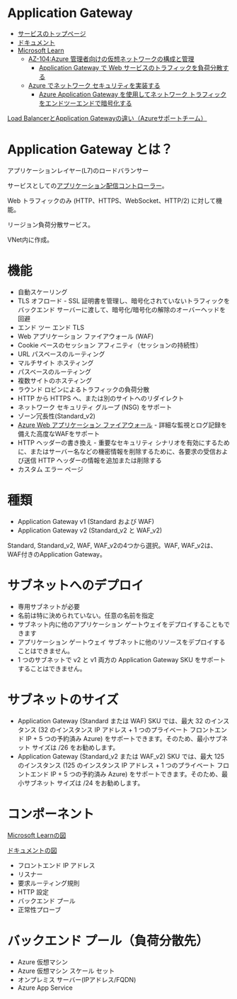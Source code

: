 # Application Gateway


- [サービスのトップページ](https://azure.microsoft.com/ja-jp/services/application-gateway/)
- [ドキュメント](https://docs.microsoft.com/ja-jp/azure/application-gateway/)
- [Microsoft Learn ](https://docs.microsoft.com/ja-jp/learn/)
  - [AZ-104:Azure 管理者向けの仮想ネットワークの構成と管理](https://docs.microsoft.com/ja-jp/learn/paths/az-104-manage-virtual-networks/)
    - [Application Gateway で Web サービスのトラフィックを負荷分散する](https://docs.microsoft.com/ja-jp/learn/modules/load-balance-web-traffic-with-application-gateway/)
  - [Azure でネットワーク セキュリティを実装する](https://docs.microsoft.com/ja-jp/learn/paths/implement-network-security/)
    - [Azure Application Gateway を使用してネットワーク トラフィックをエンドツーエンドで暗号化する](https://docs.microsoft.com/ja-jp/learn/modules/end-to-end-encryption-with-app-gateway/)

[Load BalancerとApplication Gatewayの違い（Azureサポートチーム）](https://jpaztech1.z11.web.core.windows.net/LoadBalancer%E3%81%A8ApplicationGateway%E3%81%AE%E9%80%9A%E4%BF%A1%E3%81%AE%E9%81%95%E3%81%84.html)

# Application Gateway とは？

アプリケーションレイヤー(L7)のロードバランサー

サービスとしての[アプリケーション配信コントローラー](https://www.google.com/search?q=%E3%82%A2%E3%83%97%E3%83%AA%E3%82%B1%E3%83%BC%E3%82%B7%E3%83%A7%E3%83%B3%E9%85%8D%E4%BF%A1%E3%82%B3%E3%83%B3%E3%83%88%E3%83%AD%E3%83%BC%E3%83%A9%E3%83%BC)。

Web トラフィックのみ (HTTP、HTTPS、WebSocket、HTTP/2) に対して機能。

リージョン負荷分散サービス。

VNet内に作成。

# 機能

- 自動スケーリング
- TLS オフロード - SSL 証明書を管理し、暗号化されていないトラフィックをバックエンド サーバーに渡して、暗号化/暗号化の解除のオーバーヘッドを回避
- エンド ツー エンド TLS
- Web アプリケーション ファイアウォール (WAF)
- Cookie ベースのセッション アフィニティ（セッションの持続性）
- URL パスベースのルーティング
- マルチサイト ホスティング
- パスベースのルーティング
- 複数サイトのホスティング
- ラウンド ロビンによるトラフィックの負荷分散
- HTTP から HTTPS へ、または別のサイトへのリダイレクト
- ネットワーク セキュリティ グループ (NSG) をサポート
- ゾーン冗長性(Standard_v2)
- [Azure Web アプリケーション ファイアウォール](https://docs.microsoft.com/ja-jp/azure/web-application-firewall/overview) - 詳細な監視とログ記録を備えた高度なWAFをサポート
- HTTP ヘッダーの書き換え - 重要なセキュリティ シナリオを有効にするために、またはサーバー名などの機密情報を削除するために、各要求の受信および送信 HTTP ヘッダーの情報を追加または削除する
- カスタム エラー ページ

# 種類

- Application Gateway v1 (Standard および WAF) 
- Application Gateway v2 (Standard_v2 と WAF_v2) 

Standard, Standard_v2, WAF, WAF_v2の4つから選択。WAF, WAF_v2は、WAF付きのApplication Gateway。

# サブネットへのデプロイ

- 専用サブネットが必要
- 名前は特に決められていない。任意の名前を指定
- サブネット内に他のアプリケーション ゲートウェイをデプロイすることもできます
- アプリケーション ゲートウェイ サブネットに他のリソースをデプロイすることはできません。 
- 1 つのサブネットで v2 と v1 両方の Application Gateway SKU をサポートすることはできません。

# サブネットのサイズ

- Application Gateway (Standard または WAF) SKU では、最大 32 のインスタンス (32 のインスタンス IP アドレス + 1 つのプライベート フロントエンド IP + 5 つの予約済み Azure) をサポートできます。そのため、最小サブネット サイズは /26 をお勧めします。
- Application Gateway (Standard_v2 または WAF_v2) SKU では、最大 125 のインスタンス (125 のインスタンス IP アドレス + 1 つのプライベート フロントエンド IP + 5 つの予約済み Azure) をサポートできます。そのため、最小サブネット サイズは /24 をお勧めします。


# コンポーネント

[Microsoft Learnの図](https://docs.microsoft.com/ja-jp/learn/modules/load-balance-web-traffic-with-application-gateway/4-create-configure-application-gateway)

[ドキュメントの図](https://docs.microsoft.com/ja-jp/azure/application-gateway/configuration-overview)

- フロントエンド IP アドレス
- リスナー
- 要求ルーティング規則
- HTTP 設定
- バックエンド プール
- 正常性プローブ

# バックエンド プール（負荷分散先）

- Azure 仮想マシン
- Azure 仮想マシン スケール セット
- オンプレミス サーバー(IPアドレス/FQDN)
- Azure App Service


